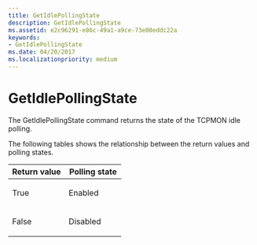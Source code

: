 ```yaml
---
title: GetIdlePollingState
description: GetIdlePollingState
ms.assetid: e2c96291-e86c-49a1-a9ce-73e00eddc22a
keywords:
- GetIdlePollingState
ms.date: 04/20/2017
ms.localizationpriority: medium
---
```


# GetIdlePollingState


The GetIdlePollingState command returns the state of the TCPMON idle polling.

The following tables shows the relationship between the return values and polling states.

<table>
<colgroup>
<col width="50%" />
<col width="50%" />
</colgroup>
<thead>
<tr class="header">
<th>Return value</th>
<th>Polling state</th>
</tr>
</thead>
<tbody>
<tr class="odd">
<td><p>True</p></td>
<td><p>Enabled</p></td>
</tr>
<tr class="even">
<td><p>False</p></td>
<td><p>Disabled</p></td>
</tr>
</tbody>
</table>

 

 

 




